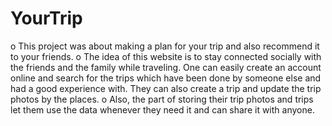 # YourTrip
o This project was about making a plan for your trip and also recommend it to your friends. o The idea of this website is to stay connected socially with the friends and the family while traveling. One can easily create an account online and search for the trips which have been done by someone else and had a good experience with. They can also create a trip and update the trip photos by the places. o Also, the part of storing their trip photos and trips let them use the data whenever they need it and can share it with anyone.
